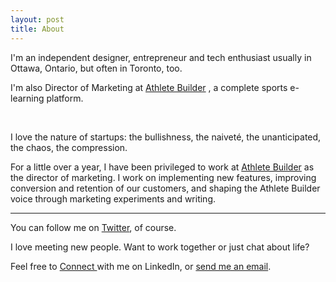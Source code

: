 ```yaml
---
layout: post
title: About 
---
```



<span>I'm an independent designer, entrepreneur and tech enthusiast usually in Ottawa, Ontario, but often in Toronto, too.</span>

<span>I'm also Director of Marketing at [Athlete Builder](http://athletebuilder.com/) , a complete sports e-learning platform.</span> 

</br>

I love the nature of startups: the bullishness, the naiveté, the unanticipated, the chaos, the compression. 

For a little over a year, I have been privileged to work at [Athlete Builder](http://athletebuilder.com/) as the director of marketing. I work on implementing new features, improving conversion and retention of our customers, and shaping the Athlete Builder voice through marketing experiments and writing.

---
<!--
### PERSPECTIVE

Perspective shapes your reality, so you must first shape your perspective. 

I am absolutely amazed to discover myself on this rock ball, rotating around this spherical fire… it’s a very odd situation! And the more I look at things, I cannot get rid of the feeling that existence is quite weird.

---

### OPTIMISM

I strive to be a technology optimist. Optimism is a meditation requiring
constant application. 


I was lucky — I found what I loved to do early in life...You've got to find what you love. And that is as true for your work as it is for your lovers. Your work is going to fill a large part of your life, and the only way to be truly satisfied is to do what you believe is great work. And the only way to do great work is to love what you do. If you haven't found it yet, keep looking. Don't settle. As with all matters of the heart, you'll know when you find it. And, like any great relationship, it just gets better and better as the years roll on. So keep looking until you find it. Don't settle.	

---

### CHANGE

“The only way to make sense out of change is to plunge into it, move with it and join the dance”

The reasonable man adapts himself to the world: the unreasonable one persists in trying to adapt the world to himself. Therefore all progress depends on the unreasonable man.

I believe there is an emerging confluence of simple technologies around books, publishing, networks and education that can be leveraged to change the way we
think about learning and information accessibility. If you're working in this space, I'd love to chat.


---
-->

You can follow me on [Twitter](https://twitter.com/intent/user?screen_name=beeriest), of course.

I love meeting new people. Want to work together or just chat about life?

Feel free to <a href="http://www.linkedin.com/pub/kabir-sewani/39/120/b65">Connect </a>with me on LinkedIn, or <a onmouseover="this.innerHTML = 'kabir.sewani@gmail.com'" onmouseout="this.innerHTML = 'send me an email'" alt="email" href="mailto:kabir.sewani@gmail.com">send me an email</a>.




